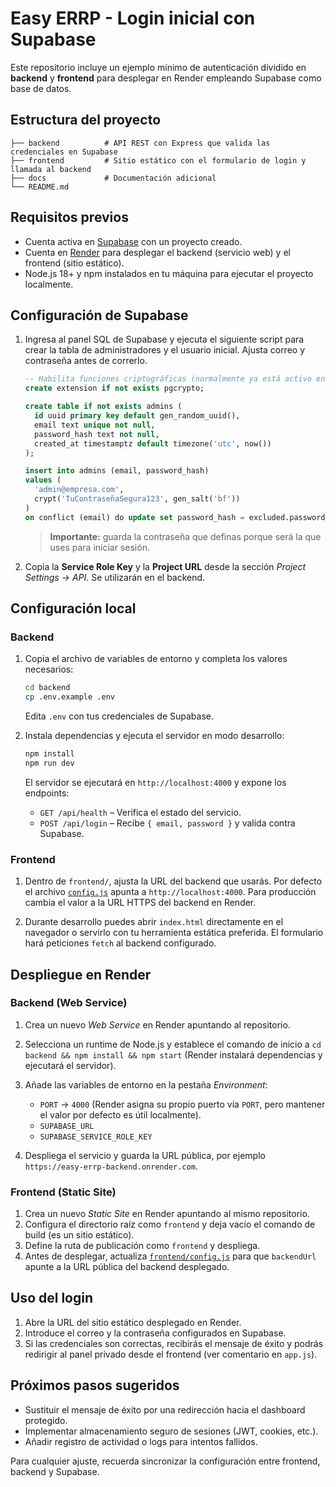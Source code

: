 # Easy ERRP - Login inicial con Supabase

Este repositorio incluye un ejemplo mínimo de autenticación dividido en **backend** y **frontend** para desplegar en Render empleando Supabase como base de datos.

## Estructura del proyecto

```
├── backend          # API REST con Express que valida las credenciales en Supabase
├── frontend         # Sitio estático con el formulario de login y llamada al backend
├── docs             # Documentación adicional
└── README.md
```

## Requisitos previos

- Cuenta activa en [Supabase](https://supabase.com/) con un proyecto creado.
- Cuenta en [Render](https://render.com/) para desplegar el backend (servicio web) y el frontend (sitio estático).
- Node.js 18+ y npm instalados en tu máquina para ejecutar el proyecto localmente.

## Configuración de Supabase

1. Ingresa al panel SQL de Supabase y ejecuta el siguiente script para crear la tabla de administradores y el usuario inicial. Ajusta correo y contraseña antes de correrlo.

   ```sql
   -- Habilita funciones criptográficas (normalmente ya está activo en Supabase)
   create extension if not exists pgcrypto;

   create table if not exists admins (
     id uuid primary key default gen_random_uuid(),
     email text unique not null,
     password_hash text not null,
     created_at timestamptz default timezone('utc', now())
   );

   insert into admins (email, password_hash)
   values (
     'admin@empresa.com',
     crypt('TuContraseñaSegura123', gen_salt('bf'))
   )
   on conflict (email) do update set password_hash = excluded.password_hash;
   ```

   > **Importante:** guarda la contraseña que definas porque será la que uses para iniciar sesión.

2. Copia la **Service Role Key** y la **Project URL** desde la sección *Project Settings → API*. Se utilizarán en el backend.

## Configuración local

### Backend

1. Copia el archivo de variables de entorno y completa los valores necesarios:

   ```bash
   cd backend
   cp .env.example .env
   ```

   Edita `.env` con tus credenciales de Supabase.

2. Instala dependencias y ejecuta el servidor en modo desarrollo:

   ```bash
   npm install
   npm run dev
   ```

   El servidor se ejecutará en `http://localhost:4000` y expone los endpoints:

   - `GET /api/health` – Verifica el estado del servicio.
   - `POST /api/login` – Recibe `{ email, password }` y valida contra Supabase.

### Frontend

1. Dentro de `frontend/`, ajusta la URL del backend que usarás. Por defecto el archivo [`config.js`](frontend/config.js) apunta a `http://localhost:4000`. Para producción cambia el valor a la URL HTTPS del backend en Render.

2. Durante desarrollo puedes abrir `index.html` directamente en el navegador o servirlo con tu herramienta estática preferida. El formulario hará peticiones `fetch` al backend configurado.

## Despliegue en Render

### Backend (Web Service)

1. Crea un nuevo *Web Service* en Render apuntando al repositorio.
2. Selecciona un runtime de Node.js y establece el comando de inicio a `cd backend && npm install && npm start` (Render instalará dependencias y ejecutará el servidor).
3. Añade las variables de entorno en la pestaña *Environment*:

   - `PORT` → `4000` (Render asigna su propio puerto vía `PORT`, pero mantener el valor por defecto es útil localmente).
   - `SUPABASE_URL`
   - `SUPABASE_SERVICE_ROLE_KEY`

4. Despliega el servicio y guarda la URL pública, por ejemplo `https://easy-errp-backend.onrender.com`.

### Frontend (Static Site)

1. Crea un nuevo *Static Site* en Render apuntando al mismo repositorio.
2. Configura el directorio raíz como `frontend` y deja vacío el comando de build (es un sitio estático).
3. Define la ruta de publicación como `frontend` y despliega.
4. Antes de desplegar, actualiza [`frontend/config.js`](frontend/config.js) para que `backendUrl` apunte a la URL pública del backend desplegado.

## Uso del login

1. Abre la URL del sitio estático desplegado en Render.
2. Introduce el correo y la contraseña configurados en Supabase.
3. Si las credenciales son correctas, recibirás el mensaje de éxito y podrás redirigir al panel privado desde el frontend (ver comentario en `app.js`).

## Próximos pasos sugeridos

- Sustituir el mensaje de éxito por una redirección hacia el dashboard protegido.
- Implementar almacenamiento seguro de sesiones (JWT, cookies, etc.).
- Añadir registro de actividad o logs para intentos fallidos.

Para cualquier ajuste, recuerda sincronizar la configuración entre frontend, backend y Supabase.
